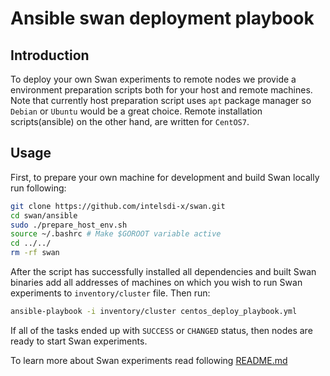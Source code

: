 <!--
 Copyright (c) 2017 Intel Corporation

 Licensed under the Apache License, Version 2.0 (the "License");
 you may not use this file except in compliance with the License.
 You may obtain a copy of the License at

      http://www.apache.org/licenses/LICENSE-2.0

 Unless required by applicable law or agreed to in writing, software
 distributed under the License is distributed on an "AS IS" BASIS,
 WITHOUT WARRANTIES OR CONDITIONS OF ANY KIND, either express or implied.
 See the License for the specific language governing permissions and
 limitations under the License.
-->

# Ansible swan deployment playbook

## Introduction
To deploy your own Swan experiments to remote nodes we provide a environment preparation scripts both for your host and remote machines. Note that currently host preparation script uses `apt` package manager so `Debian` or `Ubuntu` would be a great choice. Remote installation scripts(ansible) on the other hand, are written for `CentOS7`. 

## Usage
First, to prepare your own machine for development and build Swan locally run following:
```bash
git clone https://github.com/intelsdi-x/swan.git
cd swan/ansible
sudo ./prepare_host_env.sh
source ~/.bashrc # Make $GOROOT variable active
cd ../../
rm -rf swan
```
After the script has successfully installed all dependencies and built Swan binaries add all addresses of machines on which you wish to run Swan experiments to `inventory/cluster` file. Then run:
```bash
ansible-playbook -i inventory/cluster centos_deploy_playbook.yml
```
If all of the tasks ended up with `SUCCESS` or `CHANGED` status, then nodes are ready to start Swan experiments.

To learn more about Swan experiments read following [README.md](../experiments/memcached-sensitivity-profile/README.md)